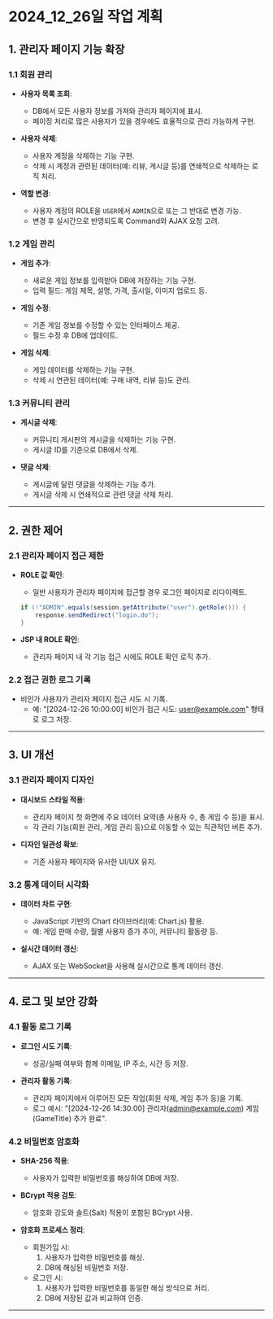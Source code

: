 # 2024_12_26일 작업 계획

## **1. 관리자 페이지 기능 확장**

### **1.1 회원 관리**
- **사용자 목록 조회**:
  - DB에서 모든 사용자 정보를 가져와 관리자 페이지에 표시.
  - 페이징 처리로 많은 사용자가 있을 경우에도 효율적으로 관리 가능하게 구현.

- **사용자 삭제**:
  - 사용자 계정을 삭제하는 기능 구현.
  - 삭제 시 계정과 관련된 데이터(예: 리뷰, 게시글 등)를 연쇄적으로 삭제하는 로직 처리.

- **역할 변경**:
  - 사용자 계정의 ROLE을 `USER`에서 `ADMIN`으로 또는 그 반대로 변경 가능.
  - 변경 후 실시간으로 반영되도록 Command와 AJAX 요청 고려.

### **1.2 게임 관리**
- **게임 추가**:
  - 새로운 게임 정보를 입력받아 DB에 저장하는 기능 구현.
  - 입력 필드: 게임 제목, 설명, 가격, 출시일, 이미지 업로드 등.

- **게임 수정**:
  - 기존 게임 정보를 수정할 수 있는 인터페이스 제공.
  - 필드 수정 후 DB에 업데이트.

- **게임 삭제**:
  - 게임 데이터를 삭제하는 기능 구현.
  - 삭제 시 연관된 데이터(예: 구매 내역, 리뷰 등)도 관리.

### **1.3 커뮤니티 관리**
- **게시글 삭제**:
  - 커뮤니티 게시판의 게시글을 삭제하는 기능 구현.
  - 게시글 ID를 기준으로 DB에서 삭제.

- **댓글 삭제**:
  - 게시글에 달린 댓글을 삭제하는 기능 추가.
  - 게시글 삭제 시 연쇄적으로 관련 댓글 삭제 처리.

---

## **2. 권한 제어**

### **2.1 관리자 페이지 접근 제한**
- **ROLE 값 확인**:
  - 일반 사용자가 관리자 페이지에 접근할 경우 로그인 페이지로 리다이렉트.
  ```java
  if (!"ADMIN".equals(session.getAttribute("user").getRole())) {
      response.sendRedirect("login.do");
  }
  ```

- **JSP 내 ROLE 확인**:
  - 관리자 페이지 내 각 기능 접근 시에도 ROLE 확인 로직 추가.

### **2.2 접근 권한 로그 기록**
- 비인가 사용자가 관리자 페이지 접근 시도 시 기록.
  - 예: "[2024-12-26 10:00:00] 비인가 접근 시도: user@example.com" 형태로 로그 저장.

---

## **3. UI 개선**

### **3.1 관리자 페이지 디자인**
- **대시보드 스타일 적용**:
  - 관리자 페이지 첫 화면에 주요 데이터 요약(총 사용자 수, 총 게임 수 등)을 표시.
  - 각 관리 기능(회원 관리, 게임 관리 등)으로 이동할 수 있는 직관적인 버튼 추가.

- **디자인 일관성 확보**:
  - 기존 사용자 페이지와 유사한 UI/UX 유지.

### **3.2 통계 데이터 시각화**
- **데이터 차트 구현**:
  - JavaScript 기반의 Chart 라이브러리(예: Chart.js) 활용.
  - 예: 게임 판매 수량, 월별 사용자 증가 추이, 커뮤니티 활동량 등.

- **실시간 데이터 갱신**:
  - AJAX 또는 WebSocket을 사용해 실시간으로 통계 데이터 갱신.

---

## **4. 로그 및 보안 강화**

### **4.1 활동 로그 기록**
- **로그인 시도 기록**:
  - 성공/실패 여부와 함께 이메일, IP 주소, 시간 등 저장.

- **관리자 활동 기록**:
  - 관리자 페이지에서 이루어진 모든 작업(회원 삭제, 게임 추가 등)을 기록.
  - 로그 예시: "[2024-12-26 14:30:00] 관리자(admin@example.com) 게임(GameTitle) 추가 완료".

### **4.2 비밀번호 암호화**
- **SHA-256 적용**:
  - 사용자가 입력한 비밀번호를 해싱하여 DB에 저장.

- **BCrypt 적용 검토**:
  - 암호화 강도와 솔트(Salt) 적용이 포함된 BCrypt 사용.

- **암호화 프로세스 정리**:
  - 회원가입 시:
    1. 사용자가 입력한 비밀번호를 해싱.
    2. DB에 해싱된 비밀번호 저장.
  - 로그인 시:
    1. 사용자가 입력한 비밀번호를 동일한 해싱 방식으로 처리.
    2. DB에 저장된 값과 비교하여 인증.

---
